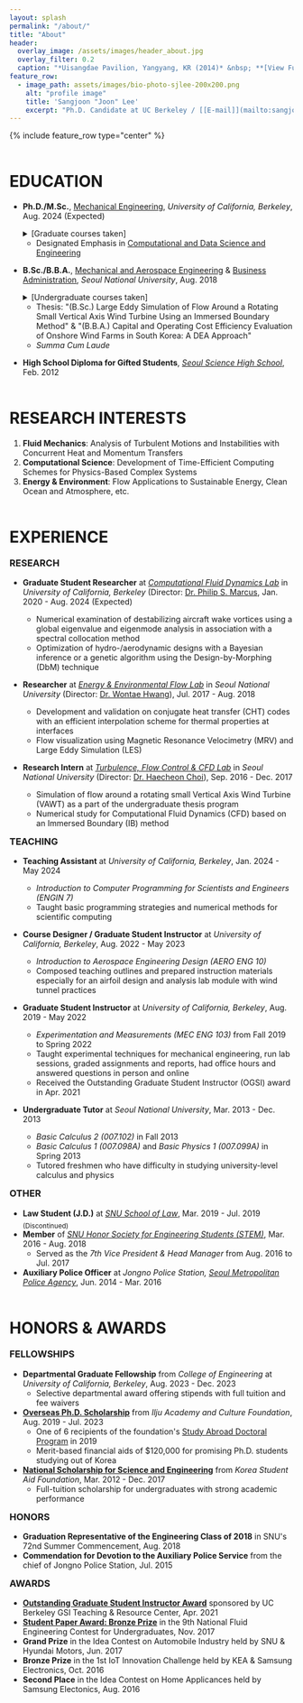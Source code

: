```yaml
---
layout: splash
permalink: "/about/"
title: "About"
header:
  overlay_image: /assets/images/header_about.jpg
  overlay_filter: 0.2
  caption: "*Uisangdae Pavilion, Yangyang, KR (2014)* &nbsp; **[View Full-image](/assets/photographs/ui_sang_dae_yang_yang_2014.jpg)**"
feature_row:
  - image_path: assets/images/bio-photo-sjlee-200x200.png
    alt: "profile image"
    title: 'Sangjoon "Joon" Lee'
    excerpt: "Ph.D. Candidate at UC Berkeley / [[E-mail]](mailto:sangjoonlee@berkeley.edu)"
---
```


{% include feature_row type="center" %}

# EDUCATION

- **Ph.D./M.Sc.**, [Mechanical Engineering](http://me.berkeley.edu/), *University of California, Berkeley*, Aug. 2024 (Expected)
    <details>
      <summary>[Graduate courses taken]</summary>
      <small><b>Fluid Mechanics</b>: Advanced Fluid Mechanics (1 & 2), Engineering Aerodynamics, Experimental Methods in Single-and Multiphase Flows, Graduate Ocean Engineering Seminar, Hydrodynamic Stability and Instability, Oceanic and Atmospheric Waves, Teaching of Mechanical Engineering at the University Level, Topics in Fluid Mechanics - Vortex Dynamics
      </small><br>

      <small><b>Computational Science</b>: Applications of Parallel Computers, Numerical Solution of Differential Equations (1 & 2), Optimization Models in Engineering, Spectral Methods for Fluid Dynamics, Theoretical Statistics
      </small><br>
    </details>

  <!-- + Advisor: [Dr. Philip S. Marcus](https://me.berkeley.edu/people/philip-s-marcus/) -->
  + Designated Emphasis in [Computational and Data Science and Engineering](https://data.berkeley.edu/decdse/)

- **B.Sc./B.B.A.**, [Mechanical and Aerospace Engineering](http://me.snu.ac.kr/en) & [Business Administration](http://cba.snu.ac.kr/en), *Seoul National University*, Aug. 2018
    <details>
      <summary>[Undergraduate courses taken]</summary>
      <small><b>Engineering</b>: Applied Fluid Mechanics, Creative Engineering Design, Digital Computer Concept and Practice, Digital Fabrication and Manufacturing, Dynamics, Engineering Mathematics (1 & 2), Fluid Mechanics, Heat Transfer, Introduction to Electrical and Computer Engineering, Management in Mechanical Engineering (1 & 2), Manufacturing Processes, Mechanical Drawing, Mechanical Engineering Lab. (1 & 2), Mechanical System Design Project (1 & 2), Mechanics and Design, Solid Mechanics, Thermodynamics, Writing in Science & Technology</small><br>

      <small><b>Business</b>: Capital Markets and Accounting, Corporate Strategy, Fundamentals of Economics, Human Resource Management, International Business Management, Management Information System, Management Science, Managerial Accounting, Marketing Management, Mathematics for Economics, Operations Management, Principles of Accounting, Principles of Management</small>
    </details>

  + Thesis: "(B.Sc.) Large Eddy Simulation of Flow Around a Rotating Small Vertical Axis Wind Turbine Using an Immersed Boundary Method" & "(B.B.A.) Capital and Operating Cost Efficiency Evaluation of Onshore Wind Farms in South Korea: A DEA Approach"
  + *Summa Cum Laude*
  
<!-- - **B.B.A.**, [Business Administration](http://cba.snu.ac.kr/en), *Seoul National University*, Aug. 2018
    <details>
      <summary>[Business courses taken]</summary>
    
      <small>Capital Markets and Accounting, Corporate Strategy, Fundamentals of Economics, Human Resource Management, International Business Management, Management Information System, Management Science, Managerial Accounting, Marketing Management, Mathematics for Economics, Operations Management, Principles of Accounting, Principles of Management</small>
    </details>
  + Thesis: "Capital and Operating Cost Efficiency Evaluation of Onshore Wind Farms in South Korea: A DEA Approach"  -->
- **High School Diploma for Gifted Students**, *[Seoul Science High School](http://en.sshs.hs.kr)*, Feb. 2012

# RESEARCH INTERESTS

1. **Fluid Mechanics**: Analysis of Turbulent Motions and Instabilities with Concurrent Heat and Momentum Transfers 
2. **Computational Science**: Development of Time-Efficient Computing Schemes for Physics-Based Complex Systems
3. **Energy & Environment**: Flow Applications to Sustainable Energy, Clean Ocean and Atmosphere, etc.

# EXPERIENCE

### RESEARCH

- **Graduate Student Researcher** at *[Computational Fluid Dynamics Lab](https://cfd.me.berkeley.edu/)* in *University of California, Berkeley* (Director:  [Dr. Philip S. Marcus](https://me.berkeley.edu/people/philip-s-marcus/), Jan. 2020 - Aug. 2024 (Expected)
  + Numerical examination of destabilizing aircraft wake vortices using a global eigenvalue and eigenmode analysis in association with a spectral collocation method
  + Optimization of hydro-/aerodynamic designs with a Bayesian inference or a genetic algorithm using the Design-by-Morphing (DbM) technique

- **Researcher** at *[Energy & Environmental Flow Lab](http://eeflow.snu.ac.kr)* in *Seoul National University* (Director: [Dr. Wontae Hwang](http://me.snu.ac.kr/node/141)), Jul. 2017 - Aug. 2018
  + Development and validation on conjugate heat transfer (CHT) codes with an efficient interpolation scheme for thermal properties at interfaces
  + Flow visualization using Magnetic Resonance Velocimetry (MRV) and Large Eddy Simulation (LES)

- **Research Intern** at *[Turbulence, Flow Control & CFD Lab](http://tfc.snu.ac.kr)* in *Seoul National University* (Director: [Dr. Haecheon Choi](http://me.snu.ac.kr/node/116)), Sep. 2016 - Dec. 2017
  + Simulation of flow around a rotating small Vertical Axis Wind Turbine (VAWT) as a part of the undergraduate thesis program
  + Numerical study for Computational Fluid Dynamics (CFD) based on an Immersed Boundary (IB) method

### TEACHING

- **Teaching Assistant** at *University of California, Berkeley*, Jan. 2024 - May 2024
  + *Introduction to Computer Programming for Scientists and Engineers (ENGIN 7)*
  + Taught basic programming strategies and numerical methods for scientific computing

- **Course Designer / Graduate Student Instructor** at *University of California, Berkeley*, Aug. 2022 - May 2023
  + *Introduction to Aerospace Engineering Design (AERO ENG 10)*
  + Composed teaching outlines and prepared instruction materials especially for an airfoil design and analysis lab module with wind tunnel practices

- **Graduate Student Instructor** at *University of California, Berkeley*, Aug. 2019 - May 2022
  + *Experimentation and Measurements (MEC ENG 103)* from Fall 2019 to Spring 2022
  + Taught experimental techniques for mechanical engineering, run lab sessions, graded assignments and reports, had office hours and answered questions in person and online
  + Received the Outstanding Graduate Student Instructor (OGSI) award in Apr. 2021

- **Undergraduate Tutor** at *Seoul National University*, Mar. 2013 - Dec. 2013
  + *Basic Calculus 2 (007.102)* in Fall 2013
  + *Basic Calculus 1 (007.098A)* and *Basic Physics 1 (007.099A)* in Spring 2013
  + Tutored freshmen who have difficulty in studying university-level calculus and physics

### OTHER

- **Law Student (J.D.)** at *[SNU School of Law](http://law.snu.ac.kr/index_en.php)*, Mar. 2019 - Jul. 2019 <sub>(Discontinued)</sub>
- **Member** of *[SNU Honor Society for Engineering Students (STEM)](https://gongwoo.snu.ac.kr)*, Mar. 2016 - Aug. 2018
  + Served as the *7th Vice President & Head Manager* from Aug. 2016 to Jul. 2017
- **Auxiliary Police Officer** at *Jongno Police Station, [Seoul Metropolitan Police Agency](https://www.smpa.go.kr/home/homeIndexEng.do?menuCode=eng)*, Jun. 2014 - Mar. 2016

# HONORS & AWARDS

### FELLOWSHIPS

- **Departmental Graduate Fellowship** from *College of Engineering* at *University of California, Berkeley*, Aug. 2023 - Dec. 2023
  + Selective departmental award offering stipends with full tuition and fee waivers 
- **[Overseas Ph.D. Scholarship](http://www.taekwanggroup.co.kr/homepage/eng/iljuFoundationIntro.do)** from *Ilju Academy and Culture Foundation*, Aug. 2019 - Jul. 2023
  + One of 6 recipients of the foundation's [Study Abroad Doctoral Program](https://educationusa.state.gov/scholarships/study-abroad-doctoral-program-ilju-academy-and-culture-foundation) in 2019
  + Merit-based financial aids of $120,000 for promising Ph.D. students studying out of Korea
- **[National Scholarship for Science and Engineering](http://www.kosaf.go.kr/eng/jsp/aid/aid02_01_01.jsp?ttab1=0)** from *Korea Student Aid Foundation*, Mar. 2012 - Dec. 2017
  + Full-tuition scholarship for undergraduates with strong academic performance

### HONORS

- **Graduation Representative of the Engineering Class of 2018** in SNU's 72nd Summer Commencement, Aug. 2018
- **Commendation for Devotion to the Auxiliary Police Service** from the chief of Jongno Police Station, Jul. 2015

### AWARDS

- **[Outstanding Graduate Student Instructor Award](https://gsi.berkeley.edu/programs-services/award-programs/ogsi/ogsi-2021/)** sponsored by UC Berkeley GSI Teaching & Resource Center, Apr. 2021
- **[Student Paper Award: Bronze Prize](http://www.dbpia.co.kr/journal/articleDetail?nodeId=NODE07287580&language=ko_KR#)** in the 9th National Fluid Engineering Contest for Undergraduates, Nov. 2017
- **Grand Prize** in the Idea Contest on Automobile Industry held by SNU & Hyundai Motors, Jun. 2017
- **Bronze Prize** in the 1st IoT Innovation Challenge held by KEA & Samsung Electronics, Oct. 2016
- **Second Place** in the Idea Contest on Home Applicances held by Samsung Electonics, Aug. 2016
  
<!-- <br>
[LinkedIn](https://www.linkedin.com/in/sangjoonlee93) / [Facebook](https://www.facebook.com/jun9303) -->

<style type="text/css">
.archive__item {
	text-align:center !important;
}
.archive__item {
	margin-bottom: 0px;
}
.archive__item-teaser img {
	max-width:150px;
    border-radius: 50%;
    padding: 5px;
    border: 1px solid #bfbfbf;
}
h1 {
	margin-top:2em;
}
h3 {
	margin-top:0.5em;
}
</style>
